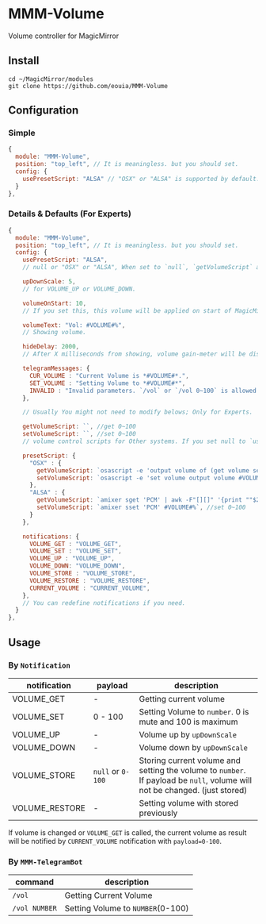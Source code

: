 # MMM-Volume
Volume controller for MagicMirror

## Install
```
cd ~/MagicMirror/modules
git clone https://github.com/eouia/MMM-Volume
```

## Configuration

### Simple
```js
{
  module: "MMM-Volume",
  position: "top_left", // It is meaningless. but you should set.
  config: {
    usePresetScript: "ALSA" // "OSX" or "ALSA" is supported by default.
  }
},
```

### Details & Defaults (For Experts)
```js
{
  module: "MMM-Volume",
  position: "top_left", // It is meaningless. but you should set.
  config: {
    usePresetScript: "ALSA",
    // null or "OSX" or "ALSA", When set to `null`, `getVolumeScript` and `setVolumeScript` will be used directly. See the experts section.

    upDownScale: 5,
    // for VOLUME_UP or VOLUME_DOWN.

    volumeOnStart: 10,
    // If you set this, this volume will be applied on start of MagicMirror

    volumeText: "Vol: #VOLUME#%",
    // Showing volume.

    hideDelay: 2000,
    // After X milliseconds from showing, volume gain-meter will be disappeared.

    telegramMessages: {
      CUR_VOLUME : "Current Volume is *#VOLUME#*.",
      SET_VOLUME : "Setting Volume to *#VOLUME#*",
      INVALID : "Invalid parameters. `/vol` or `/vol 0~100` is allowed."
    },

    // Usually You might not need to modify belows; Only for Experts.

    getVolumeScript: ``, //get 0~100
    setVolumeScript: ``, //set 0~100
    // volume control scripts for Other systems. If you set null to `usePresetScript`, these fields will be used instead.

    presetScript: {
      "OSX" : {
        getVolumeScript: `osascript -e 'output volume of (get volume settings)'`, //get 0~100
        setVolumeScript: `osascript -e 'set volume output volume #VOLUME#'`, //set 0~100
      },
      "ALSA" : {
        getVolumeScript: `amixer sget 'PCM' | awk -F"[][]" '{print ""$2""}' | grep %  | awk ' { gsub ( /[%]/, "" )`, //get 0~100
        setVolumeScript: `amixer sset 'PCM' #VOLUME#%`, //set 0~100
      }
    },

    notifications: {
      VOLUME_GET : "VOLUME_GET",
      VOLUME_SET : "VOLUME_SET",
      VOLUME_UP : "VOLUME_UP",
      VOLUME_DOWN: "VOLUME_DOWN",
      VOLUME_STORE : "VOLUME_STORE",
      VOLUME_RESTORE : "VOLUME_RESTORE",
      CURRENT_VOLUME : "CURRENT_VOLUME",
    },
    // You can redefine notifications if you need.
  }
},
```


## Usage

### By `Notification`

|notification | payload | description
|---|---|---|
|VOLUME_GET | - | Getting current volume
|VOLUME_SET | 0 - 100 | Setting Volume to `number`. 0 is mute and 100 is maximum
|VOLUME_UP | - | Volume up by `upDownScale`
|VOLUME_DOWN | - | Volume down by `upDownScale`
|VOLUME_STORE | `null` or `0-100` | Storing current volume and setting the volume to `number`.<br/> If payload be `null`, volume will not be changed. (just stored)
|VOLUME_RESTORE | - | Setting volume with stored previously

If volume is changed or `VOLUME_GET` is called, the current volume as result will be notified by `CURRENT_VOLUME` notification with `payload=0-100`.





### By `MMM-TelegramBot`
|command | description
|--- |---
|`/vol` | Getting Current Volume
|`/vol NUMBER` | Setting Volume to `NUMBER`(0-100)
